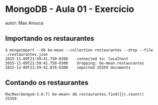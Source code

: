 # MongoDB - Aula 01 - Exercício
autor: Max Arouca

## Importando os restaurantes

```
$ mongoimport --db be-mean --collection restaurantes --drop --file ./restaurantes.json
2015-11-09T21:59:41.750-0300    connected to: localhost
2015-11-09T21:59:41.750-0300    dropping: be-mean.restaurantes
2015-11-09T21:59:42.878-0300    imported 25359 documents

```

## Contando os restaurantes

```
MacMax(mongod-3.0.7) be-mean> db.restaurantes.find({}).count()
25359

```